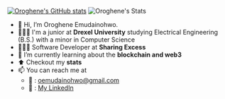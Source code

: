 [![Oroghene's GitHub stats](https://github-readme-stats.vercel.app/api?username=oroghene)](https://github.com/anuraghazra/github-readme-stats)
![Oroghene's Stats](https://github-readme-stats.vercel.app/api/top-langs/?username=oroghene&theme=blue-green)
- 👋 Hi, I’m Oroghene Emudainohwo.
- 👨🏿‍🎓 I'm a junior at **Drexel University** studying Electrical Engineering (B.S.) with a minor in Computer Science
- 👨🏿‍💻 Software Developer at **Sharing Excess**
- 🌱 I’m currently learning about the **blockchain and web3**
- ⬆️ Checkout my **stats**
- 📫 You can reach me at
  - 📧 : [oemudainohwo@gmail.com](mailto:oemudainohwo@gmail.com?subject=Reaching%20Out%20From%20Github)
  - 💼 : [My LinkedIn](https://www.linkedin.com/in/oroghene/)

<!---
oroghene-emudainohwo/oroghene-emudainohwo is a ✨ special ✨ repository because its `README.md` (this file) appears on your GitHub profile.
You can click the Preview link to take a look at your changes.
--->
